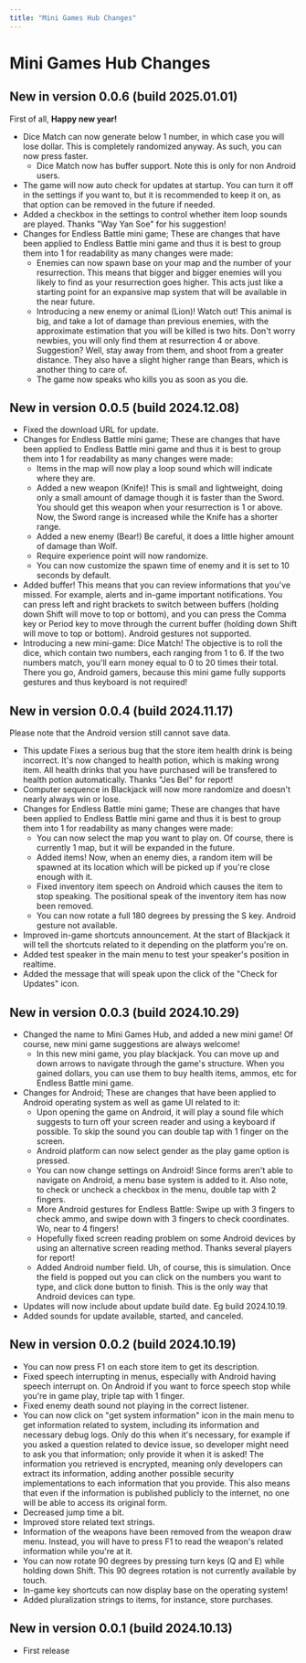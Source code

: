 ```yaml
---
title: "Mini Games Hub Changes"
---
```

# Mini Games Hub Changes
## New in version 0.0.6 (build 2025.01.01)
First of all, **Happy new year!**
- Dice Match can now generate below 1 number, in which case you will lose dollar. This is completely randomized anyway. As such, you can now press faster.
	- Dice Match now has buffer support. Note this is only for non Android users.
- The game will now auto check for updates at startup. You can turn it off in the settings if you want to, but it is recommended to keep it on, as that option can be removed in the future if needed.
- Added a checkbox in the settings to control whether item loop sounds are played. Thanks "Way Yan Soe" for his suggestion!
- Changes for Endless Battle mini game; These are changes that have been applied to Endless Battle mini game and thus it is best to group them into 1 for readability as many changes were made:
	- Enemies can now spawn base on your map and the number of your resurrection. This means that bigger and bigger enemies will you likely to find as your resurrection goes higher. This acts just like a starting point for an expansive map system that will be available in the near future.
	- Introducing a new enemy or animal (Lion)! Watch out! This animal is big, and take a lot of damage than previous enemies, with the approximate estimation that you will be killed is two hits. Don't worry newbies, you will only find them at resurrection 4 or above. Suggestion? Well, stay away from them, and shoot from a greater distance. They also have a slight higher range than Bears, which is another thing to care of.
	- The game now speaks who kills you as soon as you die.

## New in version 0.0.5 (build 2024.12.08)
- Fixed the download URL for update.
- Changes for Endless Battle mini game; These are changes that have been applied to Endless Battle mini game and thus it is best to group them into 1 for readability as many changes were made:
	- Items in the map will now play a loop sound which will indicate where they are.
	- Added a new weapon (Knife)! This is small and lightweight, doing only a small amount of damage though it is faster than the Sword. You should get this weapon when your resurrection is 1 or above. Now, the Sword range is increased while the Knife has a shorter range.
	- Added a new enemy (Bear!) Be careful, it does a little higher amount of damage than Wolf.
	- Require experience point will now randomize.
	- You can now customize the spawn time of enemy and it is set to 10 seconds by default.
- Added buffer! This means that you can review informations that you've missed. For example, alerts and in-game important notifications. You can press left and right brackets to switch between buffers (holding down Shift will move to top or bottom), and you can press the Comma key or Period key to move through the current buffer (holding down Shift will move to top or bottom). Android gestures not supported.
- Introducing a new mini-game: Dice Match! The objective is to roll the dice, which contain two numbers, each ranging from 1 to 6. If the two numbers match, you'll earn money equal to 0 to 20 times their total. There you go, Android gamers, because this mini game fully supports gestures and thus keyboard is not required!

## New in version 0.0.4 (build 2024.11.17)
Please note that the Android version still cannot save data.
- This update Fixes a serious bug that the store item health drink is being incorrect. It's now changed to health potion, which is making wrong item. All health drinks that you have purchased will be transfered to health potion automatically. Thanks "Jes Bel" for report!
- Computer sequence in Blackjack will now more randomize and doesn't nearly always win or lose.
- Changes for Endless Battle mini game; These are changes that have been applied to Endless Battle mini game and thus it is best to group them into 1 for readability as many changes were made:
	- You can now select the map you want to play on. Of course, there is currently 1 map, but it will be expanded in the future.
	- Added items! Now, when an enemy dies, a random item will be spawned at its location which will be picked up if you're close enough with it.
	- Fixed inventory item speech on Android which causes the item to stop speaking. The positional speak of the inventory item has now been removed.
	- You can now rotate a full 180 degrees by pressing the S key. Android gesture not available.
- Improved in-game shortcuts announcement. At the start of Blackjack it will tell the shortcuts related to it depending on the platform you're on.
- Added test speaker in the main menu to test your speaker's position in realtime.
- Added the message that will speak upon the click of the "Check for Updates" icon.

## New in version 0.0.3 (build 2024.10.29)
- Changed the name to Mini Games Hub, and added a new mini game! Of course, new mini game suggestions are always welcome!
	- In this new mini game, you play blackjack. You can move up and down arrows to navigate through the game's structure. When you gained dollars, you can use them to buy health items, ammos, etc for Endless Battle mini game.
- Changes for Android; These are changes that have been applied to Android operating system as well as game UI related to it:
	- Upon opening the game on Android, it will play a sound file which suggests to turn off your screen reader and using a keyboard if possible. To skip the sound you can double tap with 1 finger on the screen.
	- Android platform can now select gender as the play game option is pressed.
	- You can now change settings on Android! Since forms aren't able to navigate on Android, a menu base system is added to it. Also note, to check or uncheck a checkbox in the menu, double tap with 2 fingers.
	- More Android gestures for Endless Battle: Swipe up with 3 fingers to check ammo, and swipe down with 3 fingers to check coordinates. Wo, near to 4 fingers!
	- Hopefully fixed screen reading problem on some Android devices by using an alternative screen reading method. Thanks several players for report!
	- Added Android number field. Uh, of course, this is simulation. Once the field is popped out you can click on the numbers you want to type, and click done button to finish. This is the only way that Android devices can type.
- Updates will now include about update build date. Eg build 2024.10.19.
- Added sounds for update available, started, and canceled.

## New in version 0.0.2 (build 2024.10.19)
- You can now press F1 on each store item to get its description.
- Fixed speech interrupting in menus, especially with Android having speech interrupt on. On Android if you want to force speech stop while you're in game play, triple tap with 1 finger.
- Fixed enemy death sound not playing in the correct listener.
- You can now click on "get system information" icon in the main menu to get information related to system, including its information and necessary debug logs. Only do this when it's necessary, for example if you asked a question related to device issue, so developer might need to ask you that information; only provide it when it is asked! The information you retrieved is encrypted, meaning only developers can extract its information, adding another possible security implementations to each information that you provide. This also means that even if the information is published publicly to the internet, no one will be able to access its original form.
- Decreased jump time a bit.
- Improved store related text strings.
- Information of the weapons have been removed from the weapon draw menu. Instead, you will have to press F1 to read the weapon's related information while you're at it.
- You can now rotate 90 degrees by pressing turn keys (Q and E) while holding down Shift. This 90 degrees rotation is not currently available by touch.
- In-game key shortcuts can now display base on the operating system!
- Added pluralization strings to items, for instance, store purchases.

## New in version 0.0.1 (build 2024.10.13)
- First release